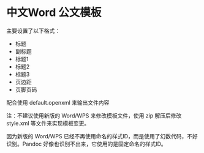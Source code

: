 # 中文Word 公文模板

主要设置了以下格式：

- 标题
- 副标题
- 标题1
- 标题2
- 标题3
- 页边距
- 页脚页码

配合使用 default.openxml 来输出文件内容

注：不建议使用新版的 Word/WPS 来修改模板文件，使用 zip 解压后修改 style.xml 等文件来实现模板变更。

因为新版的 Word/WPS 已经不再使用命名的样式ID，而是使用了幻数代码，不好识别。Pandoc 好像也识别不出来，它使用的是固定命名的样式ID。
